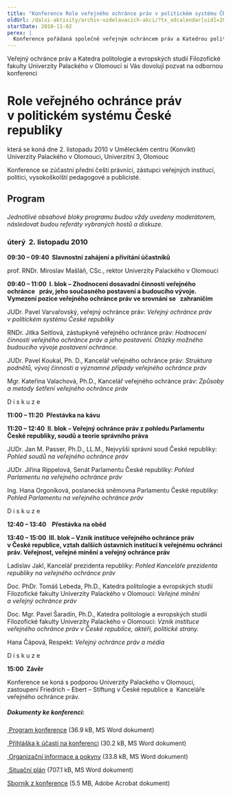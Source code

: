 ```yaml
---
title: "Konference Role veřejného ochránce práv v politickém systému ČR"
oldUrl: /dalsi-aktivity/archiv-vzdelavacich-akci/?tx_odcalendar[uid]=20&cHash=ce06bc9be1f0db285d5fe74000ee816c
startDate: 2010-11-02
perex: |
  Konference pořádaná společně veřejným ochráncem práv a Katedrou politologie a evropských studií Filozofické fakulty Univerzity Palackého v Olomoci za účasti předních právníků, zástupců veřejných institucí, politiků, vysokoškolských pedagogů a publicistů.
---
```


<p>Veřejný ochránce práv a Katedra politologie a evropských studií Filozofické fakulty Univerzity Palackého v Olomouci si Vás dovolují pozvat na odbornou konferenci</p><h1>Role veřejného ochránce práv v politickém systému České republiky </h1><p>která se koná dne 2. listopadu 2010 v Uměleckém centru (Konvikt) Univerzity Palackého v Olomouci, Univerzitní 3, Olomouc</p>
<p>Konference se zúčastní přední čeští právníci, zástupci veřejných institucí, politici, vysokoškolští pedagogové a publicisté.</p><h2>Program
<p></p></h2><p><i>Jednotlivé obsahové bloky programu budou vždy uvedeny moderátorem, následovat budou referáty vybraných hostů a diskuze. </i></p><h3>úterý  2. listopadu 2010
<p></p></h3><p><b>09:30 – 09:40  </b><b>Slavnostní zahájení a přivítání účastníků</b></p>
<p><b></b>prof. RNDr. Miroslav Mašláň, CSc., rektor Univerzity Palackého v Olomouci</p>
<p><b></b><b>09:40 – 11:00  I. blok – </b><b>Zhodnocení dosavadní činnosti veřejného ochránce   práv, jeho současného postavení a budoucího vývoje.   Vymezení pozice veřejného ochránce práv ve srovnání se   zahraničím</b><b> </b></p>
<p>JUDr. Pavel Varvařovský, veřejný ochránce práv: <i>Veřejný ochránce práv v politickém systému České republiky</i></p>
<p>RNDr. Jitka Seitlová, zástupkyně veřejného ochránce práv: <i>Hodnocení činnosti veřejného ochránce práv a jeho postavení. Otázky možného budoucího vývoje postavení ochránce.  </i></p>
<p>JUDr. Pavel Koukal, Ph. D., Kancelář veřejného ochránce práv: <i>Struktura podnětů, vývoj činnosti a významné případy veřejného ochránce práv </i></p>
<p>Mgr. Kateřina Valachová, Ph.D., Kancelář veřejného ochránce práv: <i>Způsoby a metody šetření veřejného ochránce práv</i></p>
<p>D i s k u z e </p>
<p></p>
<p><b>11:00 – 11:20  Přestávka na kávu  </b></p>
<p><b>11:20 </b><b>– </b><b>12:40  II. blok – Veřejný ochránce práv z pohledu Parlamentu České republiky, soudů a teorie správního práva</b></p>
<p>JUDr. Jan M. Passer, Ph.D., LL.M., Nejvyšší správní soud České republiky: <i>Pohled soudů na veřejného ochránce práv</i></p>
<p>JUDr. Jiřina Rippelová, Senát Parlamentu České republiky: <em>Pohled Parlamentu na veřejného ochránce práv</em></p>
<p>Ing. Hana Orgoníková, poslanecká sněmovna Parlamentu České republiky: <i>Pohled Parlamentu na veřejného ochránce práv</i></p>
<p>D i s k u z e </p>
<p><b>12:40 – 13:40    Přestávka na oběd</b></p>
<p><i></i><b>13:40 – 15:00  III. blok – </b><b>Vznik instituce veřejného ochránce práv v České republice, vztah dalších ústavních institucí k veřejnému ochránci práv. Veřejnost, veřejné mínění a veřejný ochránce práv </b></p>
<p><b></b>Ladislav Jakl, Kancelář prezidenta republiky: <i>Pohled Kanceláře prezidenta republiky na veřejného ochránce práv  </i></p>
<p>Doc. PhDr. Tomáš Lebeda, Ph.D., Katedra politologie a evropských studií Filozofické fakulty Univerzity Palackého v Olomouci: <i>Veřejné mínění a veřejný ochránce práv</i></p>
<p>Doc. Mgr. Pavel Šaradín, Ph.D., Katedra politologie a evropských studií Filozofické fakulty Univerzity Palackého v Olomouci: <i>Vznik instituce veřejného ochránce práv v České republice, aktéři, politické strany.</i></p>
<p>Hana Čápová, Respekt: <i>Veřejný ochránce práv a média</i></p>
<p>D i s k u z e </p>
<p><b>15:00  Závěr</b></p>
<p>Konference se koná s podporou Univerzity Palackého v Olomouci, zastoupení Friedrich – Ebert – Stiftung v České republice a  Kanceláře veřejného ochránce práv.</p><h5>Dokumenty ke konferenci:</h5><p><a href="https://www.ochrance.cz/uploads-import/Konference/Olomouc_program_k_1_11_2010.doc" target="_blank"><img alt="" src="https://www.ochrance.cz/typo3/ext/od_linkdesc/icons/doc.gif" class="od_linkdesc_icon" /> Program konference</a> (36.9 kB, MS Word dokument)</p>
<p><a href="https://www.ochrance.cz/uploads-import/Konference/Olomouc_prihlaska.doc" target="_blank"><img alt="" src="https://www.ochrance.cz/typo3/ext/od_linkdesc/icons/doc.gif" class="od_linkdesc_icon" /> Přihláška k účasti na konferenci</a> (30.2 kB, MS Word dokument)</p>
<p><a href="https://www.ochrance.cz/uploads-import/Konference/Olomouc_Organizacni_informace.doc" target="_blank"><img alt="" src="https://www.ochrance.cz/typo3/ext/od_linkdesc/icons/doc.gif" class="od_linkdesc_icon" /> Organizační informace a pokyny</a> (33.8 kB, MS Word dokument)</p>
<p><a href="https://www.ochrance.cz/uploads-import/Konference/Olomouc_planek.doc" target="_blank"><img alt="" src="https://www.ochrance.cz/typo3/ext/od_linkdesc/icons/doc.gif" class="od_linkdesc_icon" /> Situační plán</a> (707.1 kB, MS Word dokument)</p>
<p><a href="https://www.ochrance.cz/uploads-import/Publikace/Role_VOP_v_politickem_systemu.pdf" target="_blank">Sborník z konference</a> (5.5 MB, Adobe Acrobat dokument)</p>
